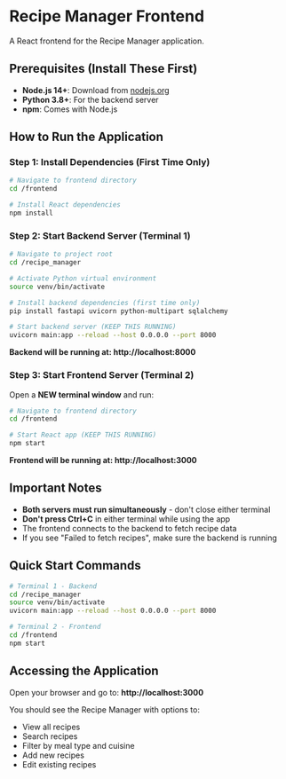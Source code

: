 # Recipe Manager Frontend

A React frontend for the Recipe Manager application.

## Prerequisites (Install These First)

- **Node.js 14+**: Download from [nodejs.org](https://nodejs.org/)
- **Python 3.8+**: For the backend server
- **npm**: Comes with Node.js

## How to Run the Application

### Step 1: Install Dependencies (First Time Only)

```bash
# Navigate to frontend directory
cd /frontend

# Install React dependencies
npm install
```

### Step 2: Start Backend Server (Terminal 1)

```bash
# Navigate to project root
cd /recipe_manager

# Activate Python virtual environment
source venv/bin/activate

# Install backend dependencies (first time only)
pip install fastapi uvicorn python-multipart sqlalchemy

# Start backend server (KEEP THIS RUNNING)
uvicorn main:app --reload --host 0.0.0.0 --port 8000
```

**Backend will be running at: http://localhost:8000**

### Step 3: Start Frontend Server (Terminal 2)

Open a **NEW terminal window** and run:

```bash
# Navigate to frontend directory
cd /frontend

# Start React app (KEEP THIS RUNNING)
npm start
```

**Frontend will be running at: http://localhost:3000**

## Important Notes

- **Both servers must run simultaneously** - don't close either terminal
- **Don't press Ctrl+C** in either terminal while using the app
- The frontend connects to the backend to fetch recipe data
- If you see "Failed to fetch recipes", make sure the backend is running

## Quick Start Commands

```bash
# Terminal 1 - Backend
cd /recipe_manager
source venv/bin/activate
uvicorn main:app --reload --host 0.0.0.0 --port 8000

# Terminal 2 - Frontend  
cd /frontend
npm start
```

## Accessing the Application

Open your browser and go to: **http://localhost:3000**

You should see the Recipe Manager with options to:
- View all recipes
- Search recipes
- Filter by meal type and cuisine
- Add new recipes
- Edit existing recipes

